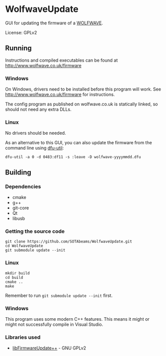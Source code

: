 # WolfwaveUpdate

GUI for updating the firmware of a [WOLFWAVE](https://www.sotabeams.co.uk/wolfwave-advanced-audio-processor/).

License: GPLv2

## Running

Instructions and compiled executables can be found at <http://www.wolfwave.co.uk/firmware> 

### Windows

On Windows, drivers need to be installed before this program will work. See <http://www.wolfwave.co.uk/firmware> for instructions.

The config program as published on wolfwave.co.uk is statically linked, so should not need any extra DLLs.

### Linux

No drivers should be needed.

As an alternative to this GUI, you can also update the firmware from the command line using [dfu-util](http://dfu-util.sourceforge.net/):

```
dfu-util -a 0 -d 0483:df11 -s :leave -D wolfwave-yyyymmdd.dfu
```

## Building

### Dependencies

* cmake
* g++
* git-core
* Qt
* libusb

### Getting the source code

    git clone https://github.com/SOTAbeams/WolfwaveUpdate.git
    cd WolfwaveUpdate
    git submodule update --init

### Linux

    mkdir build
    cd build
    cmake ..
    make

Remember to run `git submodule update --init` first.
 
### Windows

This program uses some modern C++ features. This means it might or might not successfully compile in Visual Studio.


### Libraries used

* [libFirmwareUpdate++](https://github.com/SOTAbeams/libFirmwareUpdatepp) - GNU GPLv2

